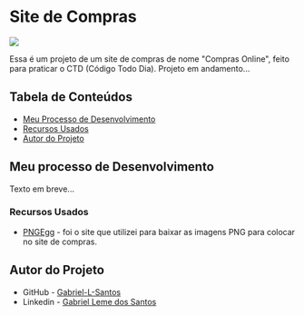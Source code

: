 # Site de Compras

![](./design/desktop-design.png)

Essa é um projeto de um site de compras de nome "Compras Online", feito para praticar o CTD (Código Todo Dia). Projeto em andamento...

## Tabela de Conteúdos

- [Meu Processo de Desenvolvimento](#meu-processo-de-desenvolvimento)
- [Recursos Usados](#recursos-usados)
- [Autor do Projeto](#autor-do-projeto)

## Meu processo de Desenvolvimento

Texto em breve...

### Recursos Usados

- [PNGEgg](https://www.pngegg.com/pt) - foi o site que utilizei para baixar as imagens PNG para colocar no site de compras.

## Autor do Projeto

- GitHub - [Gabriel-L-Santos](https://github.com/Gabriel-L-Santos)
- Linkedin - [Gabriel Leme dos Santos](https://www.linkedin.com/in/gabriel-leme-dos-santos/)